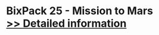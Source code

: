 # BixPack 25 - Mission to Mars<br />[>> Detailed information](https://secure.shareit.com/shareit/product.html?productid=300806753&affiliateid=200057808)